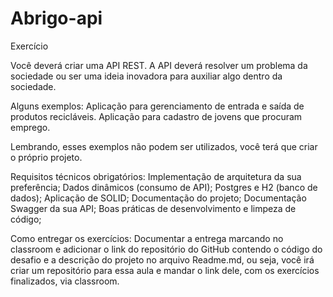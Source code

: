 # Abrigo-api
Exercício

Você deverá criar uma API REST.
A API deverá resolver um problema da sociedade ou ser uma ideia inovadora para auxiliar algo dentro da sociedade.

Alguns exemplos: 
Aplicação para gerenciamento de entrada e saída de produtos recicláveis.
Aplicação para cadastro de jovens que procuram emprego.

Lembrando, esses exemplos não podem ser utilizados, você terá que criar o próprio projeto.



Requisitos técnicos obrigatórios:
Implementação de arquitetura da sua preferência;
Dados dinâmicos (consumo de API);
Postgres e H2 (banco de dados);
Aplicação de SOLID;
Documentação do projeto;
Documentação Swagger da sua API;
Boas práticas de desenvolvimento e limpeza de código;

Como entregar os exercícios:
Documentar a entrega marcando no classroom e adicionar o link do repositório do GitHub contendo o código do desafio e a descrição do projeto no arquivo Readme.md, ou seja, você irá criar um repositório para essa aula e mandar o link dele, com os exercícios finalizados, via classroom.
